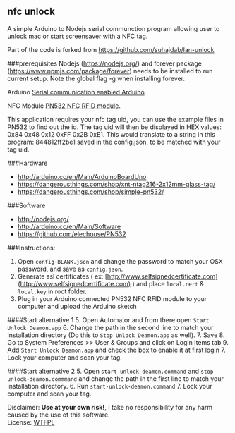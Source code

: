 ## nfc unlock 

A simple Arduino to Nodejs serial communction program allowing user to unlock mac or start screensaver with a NFC tag.

Part of the code is forked from https://github.com/suhajdab/lan-unlock

###prerequisites
Nodejs (https://nodejs.org/) and forever package (https://www.npmjs.com/package/forever) needs to be installed to run current setup. Note the global flag -g when installing forever.

Arduino [Serial communication enabled Arduino](http://arduino.cc/en/Main/Products).

NFC Module [PN532 NFC RFID module](http://www.elechouse.com/elechouse/index.php?main_page=product_info&cPath=90_93&products_id=2242).

This application requires your nfc tag uid, you can use the example files in PN532 to find out the id. The tag uid will then be displayed in HEX values: 0x84 0x48 0x12 0xFF 0x2B 0xE1. This would translate to a string in this program: 844812ff2be1 saved in the config.json, to be matched with your tag uid.

###Hardware
+ http://arduino.cc/en/Main/ArduinoBoardUno 
+ https://dangerousthings.com/shop/xnt-ntag216-2x12mm-glass-tag/ 
+ https://dangerousthings.com/shop/simple-pn532/ 

###Software
+ http://nodejs.org/
+ http://arduino.cc/en/Main/Software 
+ https://github.com/elechouse/PN532

###Instructions:

1. Open `config-BLANK.json` and change the password to match your OSX password, and save as `config.json`.
3. Generate ssl certificates ( ex: [http://www.selfsignedcertificate.com](http://www.selfsignedcertificate.com) ) and place `local.cert` & `local.key` in root folder.
4. Plug in your Arduino connected PN532 NFC RFID module to your computer and upload the Arduino sketch

####Start alternative 1
5. Open Automator and from there open `Start Unlock Deamon.app`
6. Change the path in the second line to match your installation directory (Do this to `Stop Unlock Deamon.app` as well).
7. Save
8. Go to System Preferences >> User & Groups and click on Login Items tab
9. Add `Start Unlock Deamon.app` and check the box to enable it at first login
7. Lock your computer and scan your tag.

####Start alternative 2
5. Open `start-unlock-deamon.command` and `stop-unlock-deamon.commmand` and change the path in the first line to match your installation directory.
6. Run `start-unlock-deamon.command`
7. Lock your computer and scan your tag.
 	

Disclaimer: **Use at your own risk!**, I take no responsibility for any harm caused by the use of this software.  
License: [WTFPL](http://www.wtfpl.net/)
